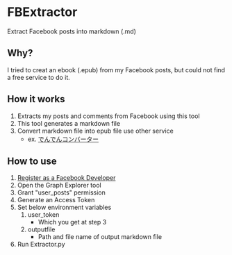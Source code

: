 # FBExtractor
  
Extract Facebook posts into markdown (.md)  
  
## Why?
  
I tried to creat an ebook (.epub) from my Facebook posts, but could not find a free service to do it.  
  
## How it works
  
1. Extracts my posts and comments from Facebook using this tool
1. This tool generates a markdown file
1. Convert markdown file into epub file use other service
    - ex. [でんでんコンバーター](https://conv.denshochan.com/)
　　
## How to use
  
1. [Register as a Facebook Developer](https://developers.facebook.com/docs/graph-api/get-started)
1. Open the Graph Explorer tool
1. Grant "user_posts" permission
1. Generate an Access Token
1. Set below environment variables
    1. user_token
        - Which you get at step 3
    1. outputfile
        - Path and file name of output markdown file
1. Run Extractor.py